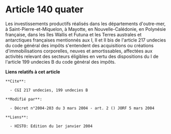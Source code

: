 # Article 140 quater

Les investissements productifs réalisés dans les départements d'outre-mer, à Saint-Pierre-et-Miquelon, à Mayotte, en
Nouvelle-Calédonie, en Polynésie française, dans les îles Wallis et Futuna et les Terres australes et antarctiques françaises
mentionnés aux I, II et II bis de l'article 217 undecies du code général des impôts s'entendent des acquisitions ou créations
d'immobilisations corporelles, neuves et amortissables, affectées aux activités relevant des secteurs éligibles en vertu des
dispositions du I de l'article 199 undecies B du code général des impôts.

**Liens relatifs à cet article**

	**Cite**:

	  - CGI 217 undecies, 199 undecies B

	**Modifié par**:

	  - Décret n°2004-203 du 3 mars 2004 - art. 2 () JORF 5 mars 2004

	**Liens**:

	  - HISTO: Edition du 1er janvier 2004
